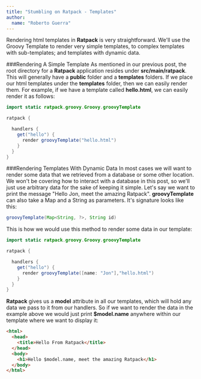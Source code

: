 ```yaml
---
title: "Stumbling on Ratpack - Templates"
author:
  name: "Roberto Guerra"
---
```


Rendering html templates in __Ratpack__ is very straightforward. We'll use the Groovy Template to render very simple templates, to complex
templates with sub-templates; and templates with dynamic data.

###Rendering A Simple Template
As mentioned in our previous post, the root directory for a __Ratpack__ application resides under __src/main/ratpack__. This will generally have
a __public__ folder and a __templates__ folders. If we place our html templates under the __templates__ folder, then we can easily render them.
For example, if we have a template called __hello.html__, we can easily render it as follows:

```java
import static ratpack.groovy.Groovy.groovyTemplate

ratpack {

  handlers {
    get("hello") {
      render groovyTemplate("hello.html")
    }
  }
}
```

###Rendering Templates With Dynamic Data
In most cases we will want to render some data that we retrieved from a database or some other location. We won't be covering how to interact
with a database in this post, so we'll just use arbitrary data for the sake of keeping it simple. Let's say we want to print the message
"Hello Jon, meet the amazing Ratpack". __groovyTemplate__ can also take a Map and a String as parameters. It's signature looks like this:
```java
groovyTemplate(Map<String, ?>, String id)
```
This is how we would use this method to render some data in our template:

```java
import static ratpack.groovy.Groovy.groovyTemplate

ratpack {

  handlers {
    get("hello") {
      render groovyTemplate([name: "Jon"],"hello.html")
    }
  }
}
```

__Ratpack__ gives us a __model__ attribute in all our templates, which will hold any data we pass to it from our handlers. So if we want to render
the data in the example above we would just print __$model.name__ anywhere within our template where we want to display it:

```html
<html>
  <head>
    <title>Hello From Ratpack</title>
  </head>
  <body>
    <h1>Hello $model.name, meet the amazing Ratpack</h1>
  </body>
</html>
```

